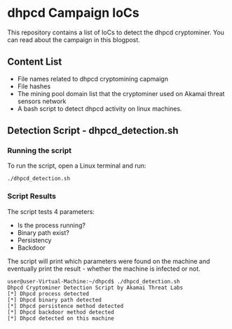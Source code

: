 # dhpcd Campaign IoCs
This repository contains a list of IoCs to detect the dhpcd cryptominer.
You can read about the campaign in this blogpost.
## Content List
* File names related to dhpcd cryptomining capmaign
* File hashes 
* The mining pool domain list that the cryptominer used on Akamai threat sensors network
* A bash script to detect dhpcd activity on linux machines.

## Detection Script - dhpcd_detection.sh
### Running the script
To run the script, open a Linux terminal and run:
```
./dhpcd_detection.sh
```

### Script Results
The script tests 4 parameters:
* Is the process running?
* Binary path exist?
* Persistency 
* Backdoor

The script will print which parameters were found on the machine and eventually print the result - whether the machine is infected or not.
```
user@user-Virtual-Machine:~/dhpcd$ ./dhpcd_detection.sh
Dhpcd Cryptominer Detection Script by Akamai Threat Labs
[*] Dhpcd process detected
[*] Dhpcd binary path detected
[*] Dhpcd persistence method detected
[*] Dhpcd backdoor method detected
[*] Dhpcd detected on this machine
```